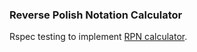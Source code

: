 ### Reverse Polish Notation Calculator

Rspec testing to implement [RPN calculator](https://en.wikipedia.org/wiki/Reverse_Polish_notation).
